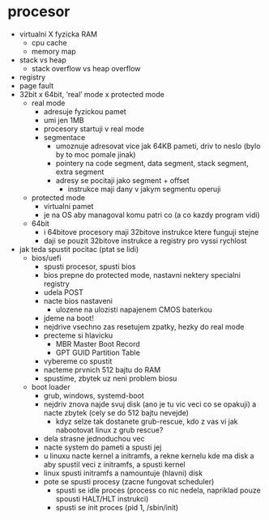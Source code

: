 # procesor

- virtualni X fyzicka RAM
	- cpu cache
	- memory map
- stack vs heap
	- stack overflow vs heap overflow
- registry
- page fault
- 32bit x 64bit, ‘real’ mode x protected mode
	- real mode
		- adresuje fyzickou pamet
		- umi jen 1MB
		- procesory startuji v real mode
		- segmentace
			- umoznuje adresovat vice jak 64KB pameti, driv to neslo (bylo by to moc pomale jinak)
			- pointery na code segment, data segment, stack segment, extra segment
			- adresy se pocitaji jako segment + offset
				- instrukce maji dany v jakym segmentu operuji
	- protected mode
		- virtualni pamet
		- je na OS aby managoval komu patri co (a co kazdy program vidi)
	- 64bit
		- i 64bitove procesory maji 32bitove instrukce ktere funguji stejne
		- daji se pouzit 32bitove instrukce a registry pro vyssi rychlost
- jak teda spustit pocitac (ptat se lidi)
	- bios/uefi
		- spusti procesor, spusti bios
		- bios prepne do protected mode, nastavni nektery specialni registry
		- udela POST
		- nacte bios nastaveni
			- ulozene na ulozisti napajenem CMOS baterkou
		- jdeme na boot!
		- nejdrive vsechno zas resetujem zpatky, hezky do real mode
		- precteme si hlavicku
			- MBR Master Boot Record
			- GPT GUID Partition Table
		- vybereme co spustit
		- nacteme prvnich 512 bajtu do RAM
		- spustime, zbytek uz neni problem biosu
	- boot loader
		- grub, windows, systemd-boot
		- nejdriv znova najde svuj disk (ano je tu vic veci co se opakuji) a nacte zbytek (cely se do 512 bajtu nevejde)
			- kdyz selze tak dostanete grub-rescue, kdo z vas vi jak nabootovat linux z grub rescue?
		- dela strasne jednoduchou vec
		- nacte system do pameti a spusti jej
		- u linuxu nacte kernel a initramfs, a rekne kernelu kde ma disk a aby spustil veci z initramfs, a spusti kernel
		- linux spusti initramfs a namountuje (hlavni) disk
		- pote se spusti procesy (zacne fungovat scheduler)
			- spusti se idle proces (process co nic nedela, napriklad pouze spousti HALT/HLT instrukci)
			- spusti se init proces (pid 1, /sbin/init)